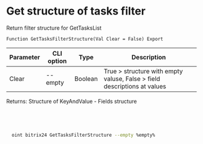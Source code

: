 ﻿---
sidebar_position: 27
---

# Get structure of tasks filter
 Return filter structure for GetTasksList



`Function GetTasksFilterStructure(Val Clear = False) Export`

  | Parameter | CLI option | Type | Description |
  |-|-|-|-|
  | Clear | --empty | Boolean | True > structure with empty valuse, False > field descriptions at values |

  
  Returns:  Structure of KeyAndValue - Fields structure

<br/>




```bsl title="Code example"

```



```sh title="CLI command example"
    
  oint bitrix24 GetTasksFilterStructure --empty %empty%

```

```json title="Result"

```
